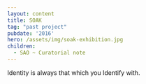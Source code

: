 ```yaml
---
layout: content
title: SOAK
tag: "past project"
pubdate: '2016'
hero: /assets/img/soak-exhibition.jpg
children:
  - SAO ~ Curatorial note
---
```

Identity is always that which you Identify with.
